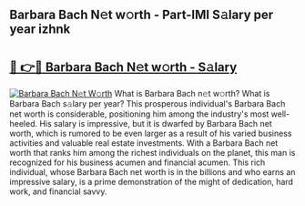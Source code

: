 ## Barbara Bach N𝚎t w𝚘rth - Part-IMI S𝚊lary per year izhnk

# <h2><a href="http://gc2fq12.nevu.top/?p=Barbara+Bach">🔗 👉🔴 Barbara Bach N𝚎t w𝚘rth - S𝚊lary</a></h2>

[![Barbara Bach N𝚎t W𝚘rth](https://i.imgur.com/Oavwk0R.jpeg)](http://gc2fq12.nevu.top/?p=Barbara+Bach)
What is Barbara Bach n𝚎t w𝚘rth? What is Barbara Bach s𝚊lary per year?
This prosperous individual's Barbara Bach net worth is considerable, positioning him among the industry's most well-heeled. His salary is impressive, but it is dwarfed by Barbara Bach net worth, which is rumored to be even larger as a result of his varied business activities and valuable real estate investments. With a Barbara Bach net worth that ranks him among the richest individuals on the planet, this man is recognized for his business acumen and financial acumen. This rich individual, whose Barbara Bach net worth is in the billions and who earns an impressive salary, is a prime demonstration of the might of dedication, hard work, and financial savvy.
